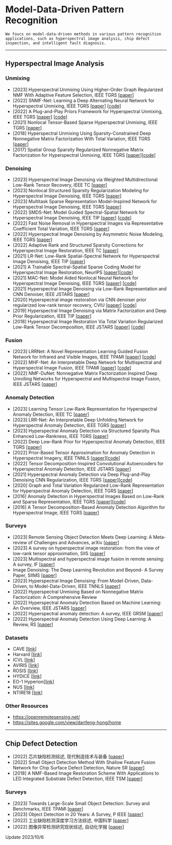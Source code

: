 # Model-Data-Driven Pattern Recognition 

`We foucs on model-data-driven methods in various pattern recognition applications, such as hyperspectral image analysis, chip defect inspection, and intelligent fault diagnosis.`

----
## Hyperspectral Image Analysis

### Unmixing
* [2023] Hyperspectral Unmixing Using Higher-Order Graph Regularized NMF With Adaptive Feature Selection, IEEE TGRS [[paper](https://ieeexplore.ieee.org/abstract/document/10124031)]
* [2022] SNMF-Net: Learning a Deep Alternating Neural Network for Hyperspectral Unmixing, IEEE TGRS [[paper](https://ieeexplore.ieee.org/abstract/document/9444347)] [[code](https://github.com/yxhnjust/F3Net)] 
* [2022] A Plug-and-Play Priors Framework for Hyperspectral Unmixing, IEEE TGRS [[paper]([https://ieeexplore.ieee.org/abstract/document/9444347](https://ieeexplore.ieee.org/abstract/document/932504))] [[code](https://github.com/xiuheng-wang/Plug_and_Play_HSI_unmixing)] 
* [2021] Nonlocal Tensor-Based Sparse Hyperspectral Unmixing, IEEE TGRS [[paper](https://ieeexplore.ieee.org/abstract/document/9239255)]
* [2018] Hyperspectral Unmixing Using Sparsity-Constrained Deep Nonnegative Matrix Factorization With Total Variation, IEEE TGRS [[paper](https://ieeexplore.ieee.org/abstract/document/8372956)]
* [2017] Spatial Group Sparsity Regularized Nonnegative Matrix Factorization for Hyperspectral Unmixing, IEEE TGRS [[paper](https://ieeexplore.ieee.org/abstract/document/7995123)][[code](https://github.com/YW81/TGRS17-SGSNMF)] 


### Denoising
* [2023] Hyperspectral Image Denoising via Weighted Multidirectional Low-Rank Tensor Recovery, IEEE TC [[paper](https://ieeexplore.ieee.org/abstract/document/9920675)]
* [2023] Nonlocal Structured Sparsity Regularization Modeling for Hyperspectral Image Denoising, IEEE TGRS [[paper](https://ieeexplore.ieee.org/abstract/document/10106506)]
* [2023] Multitask Sparse Representation Model-Inspired Network for Hyperspectral Image Denoising, IEEE TGRS [[paper](https://ieeexplore.ieee.org/abstract/document/10198268)]
* [2022] SMDS-Net: Model Guided Spectral-Spatial Network for Hyperspectral Image Denoising, IEEE TIP [[paper](https://ieeexplore.ieee.org/abstract/document/9855427)] [[code](https://github.com/bearshng/smds-net)]  
* [2022] Fast Noise Removal in Hyperspectral Images via Representative Coefficient Total Variation, IEEE TGRS  [[paper](https://ieeexplore.ieee.org/abstract/document/9989343)]
* [2022] Hyperspectral Image Denoising by Asymmetric Noise Modeling, IEEE TGRS  [[paper](https://ieeexplore.ieee.org/abstract/document/9975834)]
* [2022] Adaptive Rank and Structured Sparsity Corrections for Hyperspectral Image Restoration, IEEE TC [[paper](https://ieeexplore.ieee.org/abstract/document/9359537)]
* [2021] LR-Net: Low-Rank Spatial-Spectral Network for Hyperspectral Image Denoising, IEEE TIP [[paper](https://ieeexplore.ieee.org/abstract/document/9580717)]
* [2021] A Trainable Spectral-Spatial Sparse Coding Model for Hyperspectral Image Restoration, NeurIPS  [[paper](https://proceedings.neurips.cc/paper/2021/hash/2b515e2bdd63b7f034269ad747c93a42-Abstract.html)][[code](https://github.com/inria-thoth/T3SC)]  
* [2021] MAC-Net: Model Aided Nonlocal Neural Network for Hyperspectral Image Denoising, IEEE TGRS  [[paper](https://ieeexplore.ieee.org/abstract/document/9631264)] [[code](https://github.com/bearshng/mac-net)] 
* [2021] Hyperspectral Image Denoising via Low-Rank Representation and CNN Denoiser, IEEE JSTARS [[paper](https://ieeexplore.ieee.org/document/9664348)]
* [2020] Hyperspectral image restoration via CNN denoiser prior regularized low-rank tensor recovery, CVIU [[paper](https://www.sciencedirect.com/science/article/abs/pii/S1077314220300710)] [[code](https://github.com/NavyZeng/DPLRTA)] 
* [2019] Hyperspectral Image Denoising via Matrix Factorization and Deep Prior Regularization, IEEE TIP [[paper](https://ieeexplore.ieee.org/document/8767025)]
* [2018] Hyperspectral Image Restoration Via Total Variation Regularized Low-Rank Tensor Decomposition, IEEE JSTARS [[paper](https://ieeexplore.ieee.org/abstract/document/8233403)]
[[code](https://github.com/zhaoxile/Hyperspectral-Image-Restoration-via-Total-Variation-Regularized-Low-rank-Tensor-Decomposition)] 

### Fusion
* [2023] LRRNet: A Novel Representation Learning Guided Fusion Network for Infrared and Visible Images, IEEE TPAMI [[paper](https://ieeexplore.ieee.org/abstract/document/10105495)] [[code](https://github.com/hli1221/imagefusion-LRRNet)] 
* [2022] MHF-Net: An Interpretable Deep Network for Multispectral and Hyperspectral Image Fusion, IEEE TPAMI [[paper](https://ieeexplore.ieee.org/abstract/document/9165231)] [[code](https://github.com/XieQi2015/MHF-net)] 
* [2022] NMF-DuNet: Nonnegative Matrix Factorization Inspired Deep Unrolling Networks for Hyperspectral and Multispectral Image Fusion, IEEE JSTARS [[paper](https://ieeexplore.ieee.org/abstract/document/9822395)]

### Anomaly Detection
* [2023] Learning Tensor Low-Rank Representation for Hyperspectral Anomaly Detection, IEEE TC [[paper](https://ieeexplore.ieee.org/abstract/document/9781337)]
* [2023] LRR-Net: An Interpretable Deep Unfolding Network for Hyperspectral Anomaly Detection, IEEE TGRS [[paper](https://ieeexplore.ieee.org/abstract/document/10136197)]
* [2023] Hyperspectral Anomaly Detection via Structured Sparsity Plus Enhanced Low-Rankness, IEEE TGRS [[paper](https://ieeexplore.ieee.org/abstract/document/10148989)]
* [2022] Deep Low-Rank Prior for Hyperspectral Anomaly Detection, IEEE TGRS [[paper](https://ieeexplore.ieee.org/abstract/document/9756439)]
* [2022] Prior-Based Tensor Approximation for Anomaly Detection in Hyperspectral Imagery, IEEE TNNLS [[paper](https://ieeexplore.ieee.org/abstract/document/9288702)][[code](https://github.com/l7170/PTA-HAD.git)]  
* [2022] Tensor Decomposition-Inspired Convolutional Autoencoders for Hyperspectral Anomaly Detection, IEEE JSTARS [[paper](https://ieeexplore.ieee.org/abstract/document/9802669)]
* [2021] Hyperspectral Anomaly Detection via Deep Plug-and-Play Denoising CNN Regularization, IEEE TGRS [[paper](https://ieeexplore.ieee.org/abstract/document/9329138)][[code](https://github.com/FxyPd)]
* [2020] Graph and Total Variation Regularized Low-Rank Representation for Hyperspectral Anomaly Detection, IEEE TGRS [[paper](https://ieeexplore.ieee.org/abstract/document/8833518)]
* [2016] Anomaly Detection in Hyperspectral Images Based on Low-Rank and Sparse Representation, IEEE TGRS [[paper](https://ieeexplore.ieee.org/abstract/document/7322257)][[code](https://github.com/axiqia/Anomaly-Detection-in-Hyperspectral-Images-Based-on-Low-Rank-and-Sparse-Representation)]
* [2016] A Tensor Decomposition-Based Anomaly Detection Algorithm for Hyperspectral Image, IEEE TGRS [[paper](https://ieeexplore.ieee.org/abstract/document/7493677)]

### Surveys
* [2023] Remote Sensing Object Detection Meets Deep Learning: A Meta-review of Challenges and Advances, arXiv [[paper](https://arxiv.org/abs/2309.06751)]
* [2023] A survey on hyperspectral image restoration: from the view of low-rank tensor approximation, SIIS [[paper](https://link.springer.com/article/10.1007/s11432-022-3609-4)]
* [2023] Multispectral and hyperspectral image fusion in remote sensing: A survey, IF [[paper](https://www.sciencedirect.com/science/article/pii/S1566253522001312)]
* Image Denoising: The Deep Learning Revolution and Beyond- A Survey Paper, SIIMS  [[paper](https://epubs.siam.org/doi/abs/10.1137/23M1545859)]
* [2023] Hyperspectral Image Denoising: From Model-Driven, Data-Driven, to Model-Data-Driven, IEEE TNNLS [[paper](https://ieeexplore.ieee.org/abstract/document/10144690)]
* [2022] Hyperspectral Unmixing Based on Nonnegative Matrix Factorization: A Comprehensive Review
* [2022] Hyperspectral Anomaly Detection Based on Machine Learning: An Overview, IEEE JSTARS [[paper](https://ieeexplore.ieee.org/abstract/document/9760098)]
* [2022] Hyperspectral anomaly detection: A survey, IEEE GRSM [[paper](https://ieeexplore.ieee.org/document/9532003)]
* [2022] Hyperspectral Anomaly Detection Using Deep Learning: A Review, RS [[paper](https://www.mdpi.com/2072-4292/14/9/1973)]


### Datasets  
* CAVE [[link](http://www.cs.columbia.edu/CAVE/databases/multispectral/)]
* Harvard [[link](http://vision.seas.harvard.edu/hyperspec/download.html)]
* ICVL [[link](http://icvl.cs.bgu.ac.il/hyperspectral/)]
* AVIRIS [[link](http://www.ehu.eus/ccwintco/index.php/Hyperspectral_Remote_Sensing_Scenes)]
* ROSIS [[link](http://lesun.weebly.com/hyperspectral-data-set.html)]
* HYDICE [[link](https://www.erdc.usace.army.mil/Media/Fact-Sheets/Fact-Sheet-Article-View/Article/610433/hypercube/)]
* EO-1 Hyperion[[link](https://lta.cr.usgs.gov/ALI)]
* NUS [[link](https://sites.google.com/site/hyperspectralcolorimaging/dataset/general-scenes)]
* NTIRE18 [[link](http://www.vision.ee.ethz.ch/ntire18/)]


### Other Resources
* https://openremotesensing.net/
* https://sites.google.com/view/danfeng-hong/home

  
----
## Chip Defect Detection
* [2022] 芯片缺陷检测综述, 现代制造技术与装备 [[paper](https://kns.cnki.net/kcms2/article/abstract?v=3uoqIhG8C44YLTlOAiTRKibYlV5Vjs7iJTKGjg9uTdeTsOI_ra5_XQsXiZp54uNQm1PJ9A5EscVpRwpbWtJVIJY8ssXy0kfQ&uniplatform=NZKPT)]
* [2022] Small Object Detection Method With Shallow Feature Fusion Network for Chip Surface Defect Detection, Nature SR [[paper](https://www.nature.com/articles/s41598-022-07654-x)]
* [2018] A NMF-Based Image Restoration Scheme With Applications to LED Integrated Substrate Defect Detection, IEEE TSM [[paper](https://ieeexplore.ieee.org/abstract/document/8456620)]



### Surveys
* [2023] Towards Large-Scale Small Object Detection: Survey and Benchmarks, IEEE TPAMI [[paper](https://ieeexplore.ieee.org/abstract/document/10168277)]
* [2023] Object Detection in 20 Years: A Survey, P IEEE [[paper](https://ieeexplore.ieee.org/abstract/document/10028728)]
* [2022] 工业缺陷检测深度学习方法综述, 中国科学 [[paper](http://scis.scichina.com/cn/2022/SSI-2021-0336.pdf)]
* [2022] 图像异常检测研究现状综述, 自动化学报 [[paper](http://www.aas.net.cn/cn/article/doi/10.16383/j.aas.c200956)]



Update 2023/10/6
